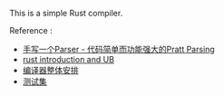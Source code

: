 This is a simple Rust compiler.

Reference :

- [手写一个Parser - 代码简单而功能强大的Pratt Parsing](https://zhuanlan.zhihu.com/p/471075848)
- [rust introduction and UB](https://scr.coffish.ee:3210/introduction.html)
- [编译器整体安排](https://notes.sjtu.edu.cn/s/QAokddEjp)
- [测试集](http://rcomp-cases.wxzheng.pro/)